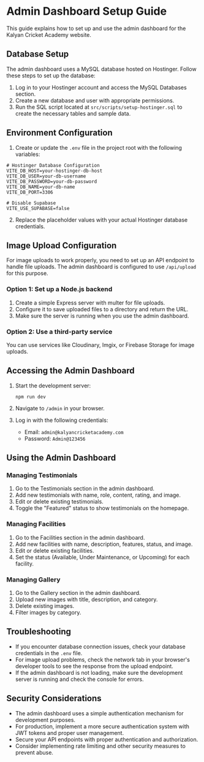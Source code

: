# Admin Dashboard Setup Guide

This guide explains how to set up and use the admin dashboard for the Kalyan Cricket Academy website.

## Database Setup

The admin dashboard uses a MySQL database hosted on Hostinger. Follow these steps to set up the database:

1. Log in to your Hostinger account and access the MySQL Databases section.
2. Create a new database and user with appropriate permissions.
3. Run the SQL script located at `src/scripts/setup-hostinger.sql` to create the necessary tables and sample data.

## Environment Configuration

1. Create or update the `.env` file in the project root with the following variables:

```
# Hostinger Database Configuration
VITE_DB_HOST=your-hostinger-db-host
VITE_DB_USER=your-db-username
VITE_DB_PASSWORD=your-db-password
VITE_DB_NAME=your-db-name
VITE_DB_PORT=3306

# Disable Supabase
VITE_USE_SUPABASE=false
```

2. Replace the placeholder values with your actual Hostinger database credentials.

## Image Upload Configuration

For image uploads to work properly, you need to set up an API endpoint to handle file uploads. The admin dashboard is configured to use `/api/upload` for this purpose.

### Option 1: Set up a Node.js backend

1. Create a simple Express server with multer for file uploads.
2. Configure it to save uploaded files to a directory and return the URL.
3. Make sure the server is running when you use the admin dashboard.

### Option 2: Use a third-party service

You can use services like Cloudinary, Imgix, or Firebase Storage for image uploads.

## Accessing the Admin Dashboard

1. Start the development server:
   ```
   npm run dev
   ```

2. Navigate to `/admin` in your browser.

3. Log in with the following credentials:
   - Email: `admin@kalyancricketacademy.com`
   - Password: `Admin@123456`

## Using the Admin Dashboard

### Managing Testimonials

1. Go to the Testimonials section in the admin dashboard.
2. Add new testimonials with name, role, content, rating, and image.
3. Edit or delete existing testimonials.
4. Toggle the "Featured" status to show testimonials on the homepage.

### Managing Facilities

1. Go to the Facilities section in the admin dashboard.
2. Add new facilities with name, description, features, status, and image.
3. Edit or delete existing facilities.
4. Set the status (Available, Under Maintenance, or Upcoming) for each facility.

### Managing Gallery

1. Go to the Gallery section in the admin dashboard.
2. Upload new images with title, description, and category.
3. Delete existing images.
4. Filter images by category.

## Troubleshooting

- If you encounter database connection issues, check your database credentials in the `.env` file.
- For image upload problems, check the network tab in your browser's developer tools to see the response from the upload endpoint.
- If the admin dashboard is not loading, make sure the development server is running and check the console for errors.

## Security Considerations

- The admin dashboard uses a simple authentication mechanism for development purposes.
- For production, implement a more secure authentication system with JWT tokens and proper user management.
- Secure your API endpoints with proper authentication and authorization.
- Consider implementing rate limiting and other security measures to prevent abuse.
